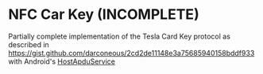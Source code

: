 NFC Car Key (INCOMPLETE)
=======================

Partially complete implementation of the Tesla Card Key protocol as described in https://gist.github.com/darconeous/2cd2de11148e3a75685940158bddf933 with Android's [HostApduService](https://developer.android.com/reference/android/nfc/cardemulation/HostApduService)


